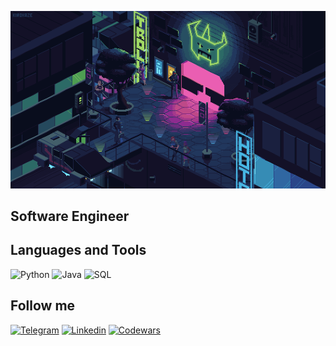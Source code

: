 ![Header](https://github.com/jangir-dev/jangir-dev/blob/0ba04a73081203f5e2a30771d6c662661e4bffc1/css/img/war.webp)

## Software Engineer

## Languages and Tools

![Python](https://img.shields.io/badge/-Python-black?style=for-the-badge&logo=python)
![Java](https://img.shields.io/badge/-Java-black?style=for-the-badge&logo=java)
![SQL](https://img.shields.io/badge/-SQL-black?style=for-the-badge&logo=mysql)


## Follow me
[![Telegram](https://img.shields.io/badge/-Telegram-black?style=for-the-badge&logo=telegram)](https://t.me/zhangirr)
[![Linkedin](https://img.shields.io/badge/-LinkedIn-black?style=for-the-badge&logo=linkedin)](https://www.linkedin.com/in/zhangir-ospanov/)
[![Codewars](https://img.shields.io/badge/-Codewars-black?style=for-the-badge&logo=codewars)](https://www.codewars.com/users/jangir-dev)
